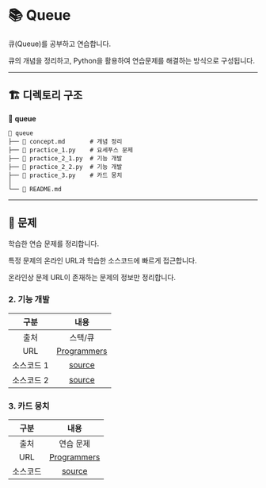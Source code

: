 # 📚 Queue

큐(Queue)를 공부하고 연습합니다. 

큐의 개념을 정리하고, Python을 활용하여 연습문제를 해결하는 방식으로 구성됩니다.

---

## 🏗️ 디렉토리 구조
📂 **queue**
```
📁 queue
├── 📄 concept.md       # 개념 정리
├── 📝 practice_1.py    # 요세푸스 문제
├── 📝 practice_2_1.py  # 기능 개발
├── 📝 practice_2_2.py  # 기능 개발
├── 📝 practice_3.py    # 카드 뭉치
│
└── 📜 README.md
```

---

## 📝 문제
학습한 연습 문제를 정리합니다.

특정 문제의 온라인 URL과 학습한 소스코드에 빠르게 접근합니다.

온라인상 문제 URL이 존재하는 문제의 정보만 정리합니다.

### 2. 기능 개발

| 구분 | 내용 |
|:--:|:--:|
| 출처 | 스택/큐 |
| URL | [Programmers](https://school.programmers.co.kr/learn/courses/30/lessons/42586)
| 소스코드 1 | [source](practice_2_1.py) |
| 소스코드 2 | [source](practice_2_2.py) |


### 3. 카드 뭉치

| 구분 | 내용 |
|:--:|:--:|
| 출처 | 연습 문제 |
| URL | [Programmers](https://school.programmers.co.kr/learn/courses/30/lessons/159994)
| 소스코드 | [source](practice_3.py)